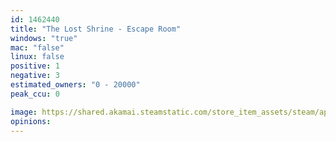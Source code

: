 ```yaml
---
id: 1462440
title: "The Lost Shrine - Escape Room"
windows: "true"
mac: "false"
linux: false
positive: 1
negative: 3
estimated_owners: "0 - 20000"
peak_ccu: 0

image: https://shared.akamai.steamstatic.com/store_item_assets/steam/apps/1462440/header.jpg?t=1610013900
opinions:
---
```

